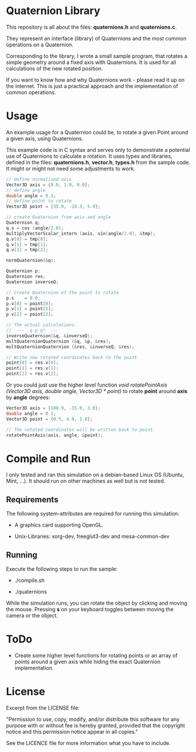 # Quaternion Library

This repository is all about the files: **quaternions.h** and **quaternions.c**.

They represent an interface (library) of Quaternions and the most common operations on a Quaternion.

Corresponding to the library, I wrote a small sample program, that rotates a simple geometry around a fixed axis
with Quaternions. It is used for all calculations of the new rotated position.

If you want to know how and why Quaternions work - please read it up on the internet. This is just a practical approach
and the implementation of common operations.

# Usage

An example usage for a Quaternion could be, to rotate a given Point around a given axis, using Quaternions.

This example code is in C syntax and serves only to demonstrate a potential use of Quaternions to
calculate a rotation. It uses types and libraries, defined in the files: **quaternions.h**, **vector.h**, **types.h** from the sample code.
It might or might not need some adjustments to work.

```c
// define normalised axis
Vector3D axis = {0.0, 1.0, 0.0};
// define angle
double angle = 0.1;
// define point to rotate
Vector3D point = {35.0, -28.3, 5.9};

// create Quaternion from axis and angle
Quaternion q;
q.s = cos (angle/2.0);
multiplyVectorScalar_intern (axis, sin(angle/2.0), &tmp);
q.v[0] = tmp[0];
q.v[1] = tmp[1];
q.v[2] = tmp[2];

normQuaternion(&q);

Quaternion p;
Quaternion res;
Quaternion inverseQ;

// Create Quaternion of the point to rotate
p.s    = 0.0;
p.v[0] = point[0];
p.v[1] = point[1];
p.v[2] = point[2];

// The actual calculations.
//  ---  q p q*  ---
inverseQuaternion(&q, &inverseQ);
multQuaternionQuaternion (&q, &p, &res);
multQuaternionQuaternion (&res, &inverseQ, &res);

// Write new rotated coordinates back to the point
point[0] = res.v[0];
point[1] = res.v[1];
point[2] = res.v[2];
```

Or you could just use the higher level function *void rotatePointAxis (Vector3D axis, double angle, Vector3D * point)* to
rotate **point** around **axis** by **angle** degrees:

```c
Vector3D axis = {100.9, -35.0, 3.0};
double angle = 0.1;
Vector3D point = {0.5, 4.9, 1.0};

// The rotated coordinates will be written back to point.
rotatePointAxis(axis, angle, &point);
```

# Compile and Run

I only tested and ran this simulation on a debian-based Linux OS (Ubuntu, Mint, ...). It should run on other machines as well but is not
tested.

## Requirements

The following system-attributes are required for running this simulation:

- A graphics card supporting OpenGL.

- Unix-Libraries: xorg-dev, freeglut3-dev and mesa-common-dev

## Running

Execute the following steps to run the sample:

- ./compile.sh

- ./quaternions


While the simulation runs, you can rotate the object by clicking and moving the mouse. Pressing **s** on your keyboard toggles
between moving the camera or the object.

# ToDo

- Create some higher level functions for rotating points or an array of points around a given axis while hiding the exact Quaternion implementation.

# License

Excerpt from the LICENSE file:

"Permission to use, copy, modify, and/or distribute this software for any
purpose with or without fee is hereby granted, provided that the
copyright notice and this permission notice appear in all copies."

See the LICENCE file for more information what you have to include.

